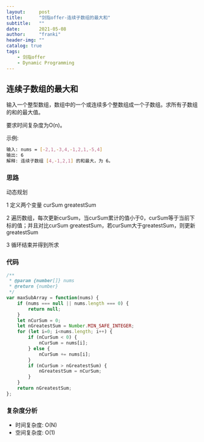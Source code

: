 ```yaml
---
layout:     post
title:      "剑指offer-连续子数组的最大和"
subtitle:   ""
date:       2021-05-08
author:     "franki"
header-img: ""
catalog: true
tags:
    - 剑指offer
    - Dynamic Programming
---
```


## 连续子数组的最大和

输入一个整型数组，数组中的一个或连续多个整数组成一个子数组。求所有子数组的和的最大值。

要求时间复杂度为O(n)。

示例:

```bash
输入: nums = [-2,1,-3,4,-1,2,1,-5,4]
输出: 6
解释: 连续子数组 [4,-1,2,1] 的和最大，为 6。
```

### 思路

动态规划

1 定义两个变量 curSum greatestSum

2 遍历数组，每次更新curSum，当curSum累计的值小于0，curSum等于当前下标的值；并且对比curSum greatestSum，若curSum大于greatestSum，则更新greatestSum

3 循环结束并得到所求

### 代码

```js
/**
 * @param {number[]} nums
 * @return {number}
 */
var maxSubArray = function(nums) {
    if (nums === null || nums.length === 0) {
        return null;
    }
    let nCurSum = 0;
    let nGreatestSum = Number.MIN_SAFE_INTEGER;
    for (let i=0; i<nums.length; i++) {
        if (nCurSum < 0) {
            nCurSum = nums[i];
        } else {
            nCurSum += nums[i];
        }
        if (nCurSum > nGreatestSum) {
            nGreatestSum = nCurSum;
        }
    }
    return nGreatestSum;
};
```

### 复杂度分析

- 时间复杂度: O(N)
- 空间复杂度: O(1)
